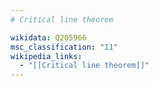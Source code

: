 ```yaml
---
# Critical line theorem

wikidata: Q205966
msc_classification: "11"
wikipedia_links:
  - "[[Critical line theorem]]"
---
```


